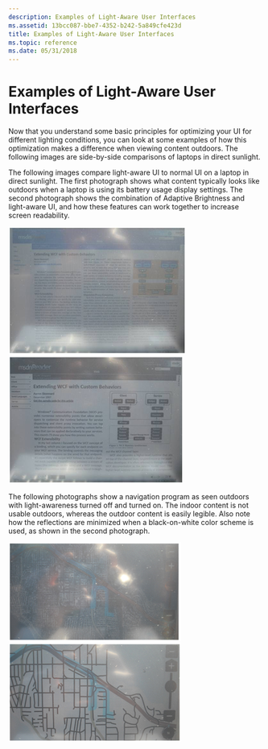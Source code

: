 ```yaml
---
description: Examples of Light-Aware User Interfaces
ms.assetid: 13bcc087-bbe7-4352-b242-5a849cfe423d
title: Examples of Light-Aware User Interfaces
ms.topic: reference
ms.date: 05/31/2018
---
```


# Examples of Light-Aware User Interfaces

Now that you understand some basic principles for optimizing your UI for different lighting conditions, you can look at some examples of how this optimization makes a difference when viewing content outdoors. The following images are side-by-side comparisons of laptops in direct sunlight.

The following images compare light-aware UI to normal UI on a laptop in direct sunlight. The first photograph shows what content typically looks like outdoors when a laptop is using its battery usage display settings. The second photograph shows the combination of Adaptive Brightness and light-aware UI, and how these features can work together to increase screen readability.

![normal ui at 40% brightness](images/ui-unaware.png)![light-aware ui at 100% brightness](images/ui-lightaware.png)

The following photographs show a navigation program as seen outdoors with light-awareness turned off and turned on. The indoor content is not usable outdoors, whereas the outdoor content is easily legible. Also note how the reflections are minimized when a black-on-white color scheme is used, as shown in the second photograph.

![normal navigation user interface](images/nav-photo-normal.png)![light-aware navigation user interface](images/nav-photo-contrast.png)

 

 



